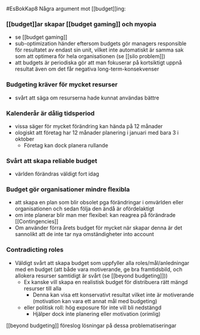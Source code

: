 #EsBokKap8
Några argument mot [[budget]]ing:

### [[budget]]ar skapar [[budget gaming]] och myopia
- se [[budget gaming]]
- sub-optimization händer eftersom budgets gör managers responsible för resultatet av endast sin unit, vilket inte automatiskt är samma sak som att optimera för hela organisationen (se [[silo problem]])
- att budgets är periodiska gör att man fokuserar på kortsiktigt uppnå resultat även om det får negativa long-term-konsekvenser

### Budgeting kräver för mycket resurser
- svårt att säga om resurserna hade kunnat användas bättre

### Kalenderår är dålig tidsperiod
- vissa säger för mycket förändring kan hända på 12 månader
- ologiskt att företag har 12 månader planering i januari med bara 3 i oktober
	- Företag kan dock planera rullande

### Svårt att skapa reliable budget
- världen förändras väldigt fort idag

### Budget gör organisationer mindre flexibla
- att skapa en plan som blir obsolet pga förändringar i omvärlden eller organisationen och sedan följa den ändå är ofördelaktigt
- om inte planerar blir man mer flexibel: kan reagrea på förändrade [[Contingencies]]
- Om använder förra årets budget för mycket när skapar denna är det sannolikt att de inte tar nya omständigheter into account

### Contradicting roles
- Väldigt svårt att skapa budget som uppfyller alla roles/mål/anledningar med en budget (att både vara motiverande, ge bra framtidsbild, och allokera resurser samtidigt är svårt (se [[beyond budgeting]]))
	- Ex kanske vill skapa en realistisk budget för distribuera rätt mängd resurser till alla
		- Denna kan visa ett konservativt resultat vilket inte är motiverande (motivation kan vara ett annat mål med budgeting)
	- eller politisk roll: hög exposure för inte vill bli nedstängd
		- Hjälper dock inte planering eller motivation (orimlig)


[[beyond budgeting]] föreslog lösningar på dessa problematiseringar